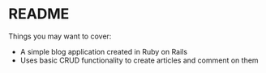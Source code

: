 # README

Things you may want to cover:

* A simple blog application created in Ruby on Rails
* Uses basic CRUD functionality to create articles and comment on them
